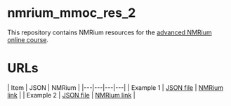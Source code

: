 # nmrium_mmoc_res_2

This repository contains NMRium resources for the [advanced NMRium online course](https://olat.vcrp.de/url/RepositoryEntry/3654516848).

# URLs

| Item | JSON | NMRium |
|---|---|---|---|
| Example 1 | [JSON file](https://jliermann.github.io/nmrium_mmoc_res_1/toc1.json) | [NMRium link](https://www.nmrium.org/nmrium#?toc=https://jliermann.github.io/nmrium_mmoc_res_1/toc1.json) |
| Example 2 | [JSON file](https://jliermann.github.io/nmrium_mmoc_res_1/toc2.json) | [NMRium link](https://www.nmrium.org/nmrium#?toc=https://jliermann.github.io/nmrium_mmoc_res_1/toc2.json) |